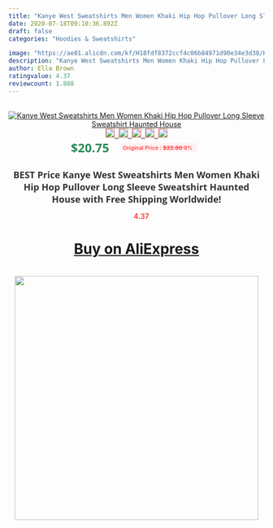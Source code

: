 ```yaml
---
title: "Kanye West Sweatshirts Men Women Khaki Hip Hop Pullover Long Sleeve Sweatshirt Haunted House"
date: 2020-07-18T09:10:36.892Z
draft: false
categories: "Hoodies & Sweatshirts"

image: "https://ae01.alicdn.com/kf/H18fdf8372ccf4c06b84971d90e34e3d38/Kanye-West-Sweatshirts-Men-Women-Khaki-Hip-Hop-Pullover-Long-Sleeve-Sweatshirt-Haunted-House.jpg"
description: "Kanye West Sweatshirts Men Women Khaki Hip Hop Pullover Long Sleeve Sweatshirt Haunted House"
author: Ella Brown
ratingvalue: 4.37
reviewcount: 1.888
---
```

<br>
<div style="text-align: center;">
<a href="https://s.click.aliexpress.com/e/_9JGGuH" target="_blank" rel="nofollow noopener noreferrer"><img alt="Kanye West Sweatshirts Men Women Khaki Hip Hop Pullover Long Sleeve Sweatshirt Haunted House" class="magnifier-image" src="https://ae01.alicdn.com/kf/H18fdf8372ccf4c06b84971d90e34e3d38/Kanye-West-Sweatshirts-Men-Women-Khaki-Hip-Hop-Pullover-Long-Sleeve-Sweatshirt-Haunted-House.jpg_640x640.jpg">
<br>
<img style="border:1px solid salmon" src="https://ae01.alicdn.com/kf/H18fdf8372ccf4c06b84971d90e34e3d38/Kanye-West-Sweatshirts-Men-Women-Khaki-Hip-Hop-Pullover-Long-Sleeve-Sweatshirt-Haunted-House.jpg_120x120.jpg">&nbsp;&nbsp;<img style="border:1px solid salmon" src="https://ae01.alicdn.com/kf/H2f8ce1d58fbe4d47bcfebb774e011373m/Kanye-West-Sweatshirts-Men-Women-Khaki-Hip-Hop-Pullover-Long-Sleeve-Sweatshirt-Haunted-House.jpg_120x120.jpg">&nbsp;&nbsp;<img style="border:1px solid salmon" src="https://ae01.alicdn.com/kf/Hdfdc09e11bda48e6b475c5d6a7a2bf0dP/Kanye-West-Sweatshirts-Men-Women-Khaki-Hip-Hop-Pullover-Long-Sleeve-Sweatshirt-Haunted-House.jpg_120x120.jpg">&nbsp;&nbsp;<img style="border:1px solid salmon" src="https://ae01.alicdn.com/kf/H03506caf68e840e49436eb61170ef2f9K/Kanye-West-Sweatshirts-Men-Women-Khaki-Hip-Hop-Pullover-Long-Sleeve-Sweatshirt-Haunted-House.jpg_120x120.jpg">&nbsp;&nbsp;<img style="border:1px solid salmon" src="https://ae01.alicdn.com/kf/H05fd8419fb0b4052ad13fa31df506592g/Kanye-West-Sweatshirts-Men-Women-Khaki-Hip-Hop-Pullover-Long-Sleeve-Sweatshirt-Haunted-House.jpg_120x120.jpg"></a></div><br0>
<div style="text-align: center;"><span style="background-color: white; border: 0px; box-sizing: border-box; color: seagreen; display: inline-block; font-family: &quot;open sans&quot; , &quot;arial&quot; , &quot;helvetica&quot; , sans-serif , &quot;heiti&quot;; font-size: 24px; font-stretch: inherit; font-weight: 700; line-height: inherit; margin: 0px 10px 0px 0px; padding: 0px; vertical-align: middle;">$20.75 </span>
<span style="background: rgb(255 , 241 , 241); border-radius: 3px; border: 0px; box-sizing: border-box; color: #ff4747; display: inline-block; font-family: inherit; font-size: 12px; font-stretch: inherit; font-style: inherit; font-variant: inherit; font-weight: 600; line-height: inherit; margin: 0px; padding: 2px 5px; transform: scale(0.9); vertical-align: middle;">Original Price : <b style="text-decoration: line-through;">$22.80 </b> 9%&nbsp;&nbsp;</span></div>
<h1 style="color: #333333; display: inline-block; font-family: &quot;open sans&quot; , &quot;arial&quot; , &quot;helvetica&quot; , sans-serif , &quot;heiti&quot;; font-size: 18px; font-stretch: inherit; font-weight: 700; text-align: center;">BEST Price Kanye West Sweatshirts Men Women Khaki Hip Hop Pullover Long Sleeve Sweatshirt Haunted House with Free Shipping Worldwide!</h1>
<div style="color: #ff4747; text-align: center;">
<img src="https://4.bp.blogspot.com/-M0ZcTcb-5uY/XleCXlxnR4I/AAAAAAAAAEc/OrjgMkXV1oMQFaCRZj5HQwOCBcu3w1FegCPcBGAYYCw/s1600/star.png" style="height: 15px;">&nbsp;<b>4.37</b></div>
<div class="button_cont" align="center"><a class="buynow_a" href="https://s.click.aliexpress.com/e/_9JGGuH" target="_blank" rel="nofollow noopener noreferrer"><H1>Buy on AliExpress</H1></a></div><br>
<div class="separator" style="clear: both; text-align: center;">
<img src="https://lh3.googleusercontent.com/-pTy5HemUv9M/XlePHvY0dAI/AAAAAAAAAE4/0nX5iRUoIWY8eMW9Dpxeirr157OZliDIgCLcBGAsYHQ/s1600/badge.gif" width="480">
</div>
